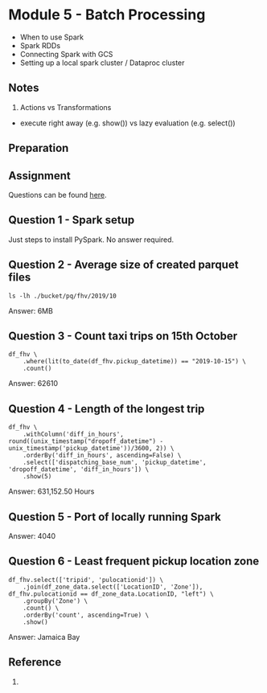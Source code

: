# Module 5 - Batch Processing
- When to use Spark
- Spark RDDs
- Connecting Spark with GCS
- Setting up a local spark cluster / Dataproc cluster

## Notes
1. Actions vs Transformations
 - execute right away (e.g. show()) vs lazy evaluation (e.g. select())

## Preparation

## Assignment
Questions can be found [here](https://github.com/fungss/data-engineering-zoomcamp-2024/blob/main/modules/05-batch/homework.md).

## Question 1 - Spark setup
Just steps to install PySpark. No answer required.

## Question 2 - Average size of created parquet files
```
ls -lh ./bucket/pq/fhv/2019/10
```
Answer: 6MB

## Question 3 - Count taxi trips on 15th October
```
df_fhv \
    .where(lit(to_date(df_fhv.pickup_datetime)) == "2019-10-15") \
    .count()
```
Answer: 62610

## Question 4 - Length of the longest trip
```
df_fhv \
    .withColumn('diff_in_hours', round((unix_timestamp("dropoff_datetime") - unix_timestamp('pickup_datetime'))/3600, 2)) \
    .orderBy('diff_in_hours', ascending=False) \
    .select(['dispatching_base_num', 'pickup_datetime', 'dropoff_datetime', 'diff_in_hours']) \
    .show(5)
```
Answer: 631,152.50 Hours

## Question 5 - Port of locally running Spark
Answer: 4040

## Question 6 - Least frequent pickup location zone
```
df_fhv.select(['tripid', 'pulocationid']) \
    .join(df_zone_data.select(['LocationID', 'Zone']), df_fhv.pulocationid == df_zone_data.LocationID, "left") \
    .groupBy('Zone') \
    .count() \
    .orderBy('count', ascending=True) \
    .show()

```
Answer: Jamaica Bay

## Reference
1. 